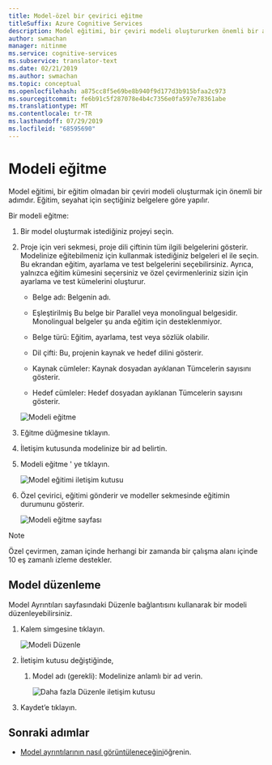 ```yaml
---
title: Model-özel bir çevirici eğitme
titleSuffix: Azure Cognitive Services
description: Model eğitimi, bir çeviri modeli oluştururken önemli bir adımdır. Eğitim, söz konusu insanlar için seçtiğiniz belgelere göre yapılır.
author: swmachan
manager: nitinme
ms.service: cognitive-services
ms.subservice: translator-text
ms.date: 02/21/2019
ms.author: swmachan
ms.topic: conceptual
ms.openlocfilehash: a875cc8f5e69be8b940f9d177d3b915bfaa2c973
ms.sourcegitcommit: fe6b91c5f287078e4b4c7356e0fa597e78361abe
ms.translationtype: MT
ms.contentlocale: tr-TR
ms.lasthandoff: 07/29/2019
ms.locfileid: "68595690"
---
```

# <a name="train-a-model"></a>Modeli eğitme

Model eğitimi, bir eğitim olmadan bir çeviri modeli oluşturmak için önemli bir adımdır. Eğitim, seyahat için seçtiğiniz belgelere göre yapılır.

Bir modeli eğitme:

1.  Bir model oluşturmak istediğiniz projeyi seçin.

2.  Proje için veri sekmesi, proje dili çiftinin tüm ilgili belgelerini gösterir. Modelinize eğitebilmeniz için kullanmak istediğiniz belgeleri el ile seçin. Bu ekrandan eğitim, ayarlama ve test belgelerini seçebilirsiniz. Ayrıca, yalnızca eğitim kümesini seçersiniz ve özel çevirmenleriniz sizin için ayarlama ve test kümelerini oluşturur.

    -  Belge adı: Belgenin adı.

    -  Eşleştirilmiş Bu belge bir Parallel veya monolingual belgesidir. Monolingual belgeler şu anda eğitim için desteklenmiyor.

    -  Belge türü: Eğitim, ayarlama, test veya sözlük olabilir.

    -  Dil çifti: Bu, projenin kaynak ve hedef dilini gösterir.

    -  Kaynak cümleler: Kaynak dosyadan ayıklanan Tümcelerin sayısını gösterir.

    -  Hedef cümleler: Hedef dosyadan ayıklanan Tümcelerin sayısını gösterir.

    ![Modeli eğitme](media/how-to/how-to-train-model.png)

3.  Eğitme düğmesine tıklayın.

4.  İletişim kutusunda modelinize bir ad belirtin.

5.  Modeli eğitme ' ye tıklayın.

    ![Model eğitimi iletişim kutusu](media/how-to/how-to-train-model-2.png)

6.  Özel çevirici, eğitimi gönderir ve modeller sekmesinde eğitimin durumunu gösterir.

    ![Modeli eğitme sayfası](media/how-to/how-to-train-model-3.png)

>[!Note]
>Özel çevirmen, zaman içinde herhangi bir zamanda bir çalışma alanı içinde 10 eş zamanlı izleme destekler.


## <a name="edit-a-model"></a>Model düzenleme

Model Ayrıntıları sayfasındaki Düzenle bağlantısını kullanarak bir modeli düzenleyebilirsiniz.

1.  Kalem simgesine tıklayın.

    ![Modeli Düzenle](media/how-to/how-to-edit-model.png)

2.  İletişim kutusu değiştiğinde,

    1.  Model adı (gerekli): Modelinize anlamlı bir ad verin.

        ![Daha fazla Düzenle iletişim kutusu](media/how-to/how-to-edit-model-dialog.png)

3.  Kaydet’e tıklayın.


## <a name="next-steps"></a>Sonraki adımlar

- [Model ayrıntılarının nasıl görüntüleneceğini](how-to-view-model-details.md)öğrenin.
